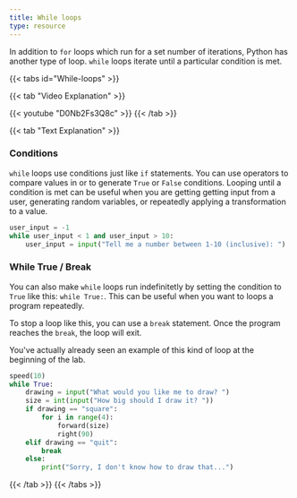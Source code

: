 ```yaml
---
title: While loops
type: resource
---
```


In addition to `for` loops which run for a set number of iterations, Python has another type
of loop. `while` loops iterate until a particular condition is met.

{{< tabs id="While-loops" >}}

{{< tab "Video Explanation" >}}

{{< youtube "D0Nb2Fs3Q8c" >}}
{{< /tab >}}

{{< tab "Text Explanation" >}}
### Conditions
`while` loops use conditions just like `if` statements. You can use operators to compare
values in or to generate `True` or `False` conditions. Looping until a condition is met
can be useful when you are getting getting input from a user, generating random variables,
or repeatedly applying a transformation to a value.

```python
user_input = -1
while user_input < 1 and user_input > 10:
    user_input = input("Tell me a number between 1-10 (inclusive): ")
```

### While True / Break
You can also make `while` loops run indefinitetly by setting the condition to `True` like
this: `while True:`. This can be useful when you want to loops a program repeatedly.

To stop a loop like this, you can use a `break` statement. Once the program reaches the
`break`, the loop will exit.

You've actually already seen an example of this kind of loop at the beginning of the lab.

```python
speed(10)
while True:
    drawing = input("What would you like me to draw? ")
    size = int(input("How big should I draw it? "))
    if drawing == "square":
        for i in range(4):
            forward(size)
            right(90)
    elif drawing == "quit":
        break
    else:
        print("Sorry, I don't know how to draw that...")
```
{{< /tab >}}
{{< /tabs >}}


